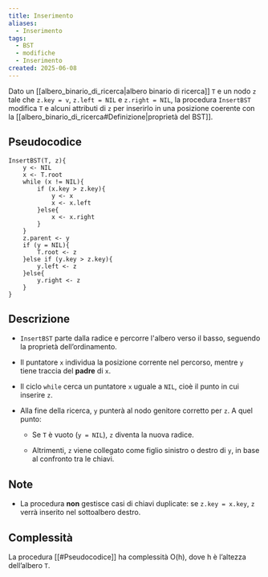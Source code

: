 ```yaml
---
title: Inserimento
aliases:
  - Inserimento
tags:
  - BST
  - modifiche
  - Inserimento
created: 2025-06-08
---
```

Dato un [[albero_binario_di_ricerca|albero binario di ricerca]] `T` e un nodo `z` tale che `z.key = v`, `z.left = NIL` e `z.right = NIL`, la procedura `InsertBST` modifica `T` e alcuni attributi di `z` per inserirlo in una posizione coerente con la [[albero_binario_di_ricerca#Definizione|proprietà del BST]].

## Pseudocodice

```
InsertBST(T, z){
	y <- NIL
	x <- T.root
	while (x != NIL){
		if (x.key > z.key){
			y <- x
			x <- x.left
		}else{
			x <- x.right
		}
	}
	z.parent <- y
	if (y = NIL){
		T.root <- z
	}else if (y.key > z.key){
		y.left <- z
	}else{
		y.right <- z
	}
}
```

## Descrizione

- `InsertBST` parte dalla radice e percorre l'albero verso il basso, seguendo la proprietà dell’ordinamento.
    
- Il puntatore `x` individua la posizione corrente nel percorso, mentre `y` tiene traccia del **padre** di `x`.
    
- Il ciclo `while` cerca un puntatore `x` uguale a `NIL`, cioè il punto in cui inserire `z`.
    
- Alla fine della ricerca, `y` punterà al nodo genitore corretto per `z`. A quel punto:
    
    - Se `T` è vuoto (`y = NIL`), `z` diventa la nuova radice.
        
    - Altrimenti, `z` viene collegato come figlio sinistro o destro di `y`, in base al confronto tra le chiavi.
        

## Note

- La procedura **non** gestisce casi di chiavi duplicate: se `z.key = x.key`, `z` verrà inserito nel sottoalbero destro.


## Complessità
La procedura [[#Pseudocodice]] ha complessità O(h), dove h è l’altezza dell’albero `T`.
